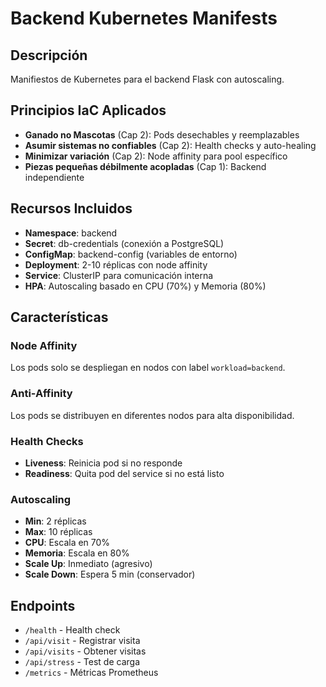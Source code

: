 # Backend Kubernetes Manifests

## Descripción
Manifiestos de Kubernetes para el backend Flask con autoscaling.

## Principios IaC Aplicados
- **Ganado no Mascotas** (Cap 2): Pods desechables y reemplazables
- **Asumir sistemas no confiables** (Cap 2): Health checks y auto-healing
- **Minimizar variación** (Cap 2): Node affinity para pool específico
- **Piezas pequeñas débilmente acopladas** (Cap 1): Backend independiente

## Recursos Incluidos
- **Namespace**: backend
- **Secret**: db-credentials (conexión a PostgreSQL)
- **ConfigMap**: backend-config (variables de entorno)
- **Deployment**: 2-10 réplicas con node affinity
- **Service**: ClusterIP para comunicación interna
- **HPA**: Autoscaling basado en CPU (70%) y Memoria (80%)

## Características

### Node Affinity
Los pods solo se despliegan en nodos con label `workload=backend`.

### Anti-Affinity
Los pods se distribuyen en diferentes nodos para alta disponibilidad.

### Health Checks
- **Liveness**: Reinicia pod si no responde
- **Readiness**: Quita pod del service si no está listo

### Autoscaling
- **Min**: 2 réplicas
- **Max**: 10 réplicas
- **CPU**: Escala en 70%
- **Memoria**: Escala en 80%
- **Scale Up**: Inmediato (agresivo)
- **Scale Down**: Espera 5 min (conservador)

## Endpoints
- `/health` - Health check
- `/api/visit` - Registrar visita
- `/api/visits` - Obtener visitas
- `/api/stress` - Test de carga
- `/metrics` - Métricas Prometheus
